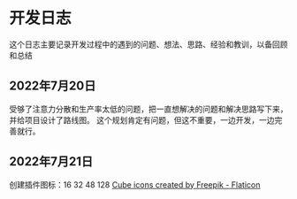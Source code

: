 # 开发日志
这个日志主要记录开发过程中的遇到的问题、想法、思路、经验和教训，以备回顾和总结

## 2022年7月20日
受够了注意力分散和生产率太低的问题，把一直想解决的问题和解决思路写下来，并给项目设计了路线图。
这个规划肯定有问题，但这不重要，一边开发，一边完善就行。

## 2022年7月21日
创建插件图标：16  32 48 128
<a href="https://www.flaticon.com/free-icons/cube" title="cube icons">Cube icons created by Freepik - Flaticon</a>

